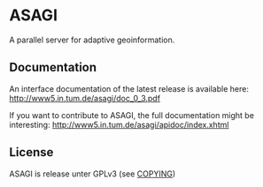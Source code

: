 ASAGI
=====

A parallel server for adaptive geoinformation.

Documentation
-------------

An interface documentation of the latest release is available here:
http://www5.in.tum.de/asagi/doc_0_3.pdf

If you want to contribute to ASAGI, the full documentation might be interesting:
http://www5.in.tum.de/asagi/apidoc/index.xhtml

License
-------

ASAGI is release unter GPLv3 (see [COPYING](COPYING))
